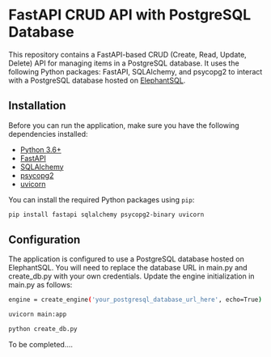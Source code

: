 # FastAPI CRUD API with PostgreSQL Database

This repository contains a FastAPI-based CRUD (Create, Read, Update, Delete) API for managing items in a PostgreSQL database. It uses the following Python packages: FastAPI, SQLAlchemy, and psycopg2 to interact with a PostgreSQL database hosted on [ElephantSQL](https://api.elephantsql.com/).

## Installation

Before you can run the application, make sure you have the following dependencies installed:

- [Python 3.6+](https://www.python.org/downloads/)
- [FastAPI](https://fastapi.tiangolo.com/)
- [SQLAlchemy](https://www.sqlalchemy.org/)
- [psycopg2](https://pypi.org/project/psycopg2/)
- [uvicorn](https://www.uvicorn.org/)

You can install the required Python packages using `pip`:

```bash
pip install fastapi sqlalchemy psycopg2-binary uvicorn

```

## Configuration
The application is configured to use a PostgreSQL database hosted on ElephantSQL. You will need to replace the database URL in main.py and create_db.py with your own credentials. Update the engine initialization in main.py as follows:

```bash
engine = create_engine('your_postgresql_database_url_here', echo=True)
```

```bash
uvicorn main:app
```

```bash
python create_db.py
```

To be completed....










